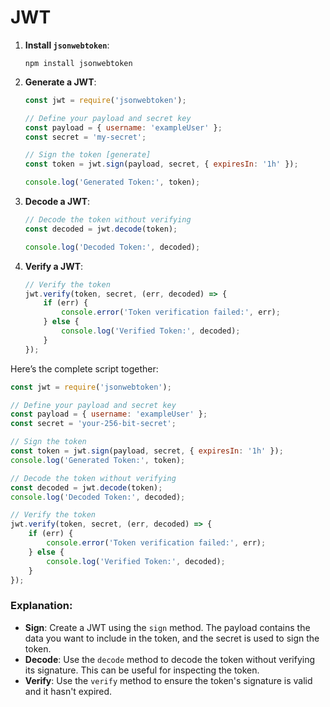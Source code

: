 # JWT 


1. **Install `jsonwebtoken`**:
   ```
   npm install jsonwebtoken
   ```

2. **Generate a JWT**:
   ```javascript
   const jwt = require('jsonwebtoken');

   // Define your payload and secret key
   const payload = { username: 'exampleUser' };
   const secret = 'my-secret';

   // Sign the token [generate]
   const token = jwt.sign(payload, secret, { expiresIn: '1h' });

   console.log('Generated Token:', token);
   ```

3. **Decode a JWT**:
   ```javascript
   // Decode the token without verifying
   const decoded = jwt.decode(token);

   console.log('Decoded Token:', decoded);
   ```

4. **Verify a JWT**:
   ```javascript
   // Verify the token
   jwt.verify(token, secret, (err, decoded) => {
       if (err) {
           console.error('Token verification failed:', err);
       } else {
           console.log('Verified Token:', decoded);
       }
   });
   ```

Here’s the complete script together:

```javascript
const jwt = require('jsonwebtoken');

// Define your payload and secret key
const payload = { username: 'exampleUser' };
const secret = 'your-256-bit-secret';

// Sign the token
const token = jwt.sign(payload, secret, { expiresIn: '1h' });
console.log('Generated Token:', token);

// Decode the token without verifying
const decoded = jwt.decode(token);
console.log('Decoded Token:', decoded);

// Verify the token
jwt.verify(token, secret, (err, decoded) => {
    if (err) {
        console.error('Token verification failed:', err);
    } else {
        console.log('Verified Token:', decoded);
    }
});
```

### Explanation:
- **Sign**: Create a JWT using the `sign` method. The payload contains the data you want to include in the token, and the secret is used to sign the token.
- **Decode**: Use the `decode` method to decode the token without verifying its signature. This can be useful for inspecting the token.
- **Verify**: Use the `verify` method to ensure the token's signature is valid and it hasn't expired.

